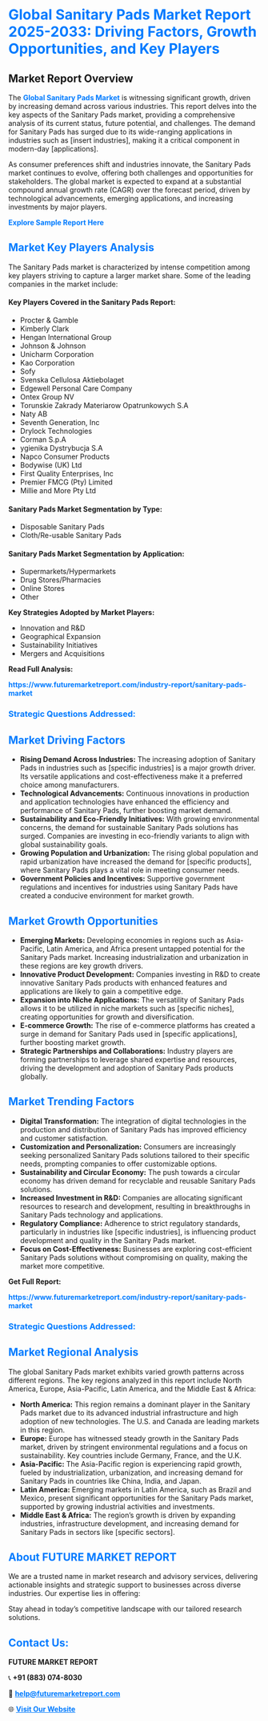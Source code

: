<h1 style="color: #007BFF;">Global Sanitary Pads Market Report 2025-2033: Driving Factors, Growth Opportunities, and Key Players</h1>

<section id="overview">
<h2>Market Report Overview</h2>
<p>The <a href="https://www.futuremarketreport.com/industry-report/sanitary-pads-market" style="color: #007BFF; text-decoration: none;"><strong>Global Sanitary Pads Market</strong></a> is witnessing significant growth, driven by increasing demand across various industries. This report delves into the key aspects of the Sanitary Pads market, providing a comprehensive analysis of its current status, future potential, and challenges. The demand for Sanitary Pads has surged due to its wide-ranging applications in industries such as [insert industries], making it a critical component in modern-day [applications].</p>
<p>As consumer preferences shift and industries innovate, the Sanitary Pads market continues to evolve, offering both challenges and opportunities for stakeholders. The global market is expected to expand at a substantial compound annual growth rate (CAGR) over the forecast period, driven by technological advancements, emerging applications, and increasing investments by major players.</p>
</section>

<section id="overview">
<p><a href="https://www.futuremarketreport.com/request-sample/reportId=103114" style="color: #007BFF; text-decoration: none;"><strong>Explore Sample Report Here</strong></a></p>
</section>

<section id="key-players">
<h2 style="color: #007BFF;">Market Key Players Analysis</h2>
<p>The Sanitary Pads market is characterized by intense competition among key players striving to capture a larger market share. Some of the leading companies in the market include:</p>
<h4>Key Players Covered in the Sanitary Pads Report:</h4>
<ul><li>Procter &amp; Gamble</li><li>Kimberly Clark</li><li>Hengan International Group</li><li>Johnson &amp; Johnson</li><li>Unicharm Corporation</li><li>Kao Corporation</li><li>Sofy</li><li>Svenska Cellulosa Aktiebolaget</li><li>Edgewell Personal Care Company</li><li>Ontex Group NV</li><li>Torunskie Zakrady Materiarow Opatrunkowych S.A</li><li>Naty AB</li><li>Seventh Generation, Inc</li><li>Drylock Technologies</li><li>Corman S.p.A</li><li>ygienika Dystrybucja S.A</li><li>Napco Consumer Products</li><li>Bodywise (UK) Ltd</li><li>First Quality Enterprises, Inc</li><li>Premier FMCG (Pty) Limited</li><li>Millie and More Pty Ltd</li></ul>
<h4>Sanitary Pads Market Segmentation by Type:</h4>
<ul><li>Disposable Sanitary Pads</li><li>Cloth/Re-usable Sanitary Pads</li></ul>

<h4>Sanitary Pads Market Segmentation by Application:</h4>
<ul><li>Supermarkets/Hypermarkets</li><li>Drug Stores/Pharmacies</li><li>Online Stores</li><li>Other</li></ul>
<p><strong>Key Strategies Adopted by Market Players:</strong></p>
<ul>
<li>Innovation and R&D</li>
<li>Geographical Expansion</li>
<li>Sustainability Initiatives</li>
<li>Mergers and Acquisitions</li>
</ul>
</section>

<section>
<p><strong>Read Full Analysis: </strong></p><a href="https://www.futuremarketreport.com/industry-report/sanitary-pads-market" style="color: #007BFF; text-decoration: none;"><strong>https://www.futuremarketreport.com/industry-report/sanitary-pads-market</strong></a>
<h3 style="color: #007BFF;">Strategic Questions Addressed:</h3>
</section>

<section id="driving-factors">
<h2 style="color: #007BFF;">Market Driving Factors</h2>
<ul>
<li><strong>Rising Demand Across Industries:</strong> The increasing adoption of Sanitary Pads in industries such as [specific industries] is a major growth driver. Its versatile applications and cost-effectiveness make it a preferred choice among manufacturers.</li>
<li><strong>Technological Advancements:</strong> Continuous innovations in production and application technologies have enhanced the efficiency and performance of Sanitary Pads, further boosting market demand.</li>
<li><strong>Sustainability and Eco-Friendly Initiatives:</strong> With growing environmental concerns, the demand for sustainable Sanitary Pads solutions has surged. Companies are investing in eco-friendly variants to align with global sustainability goals.</li>
<li><strong>Growing Population and Urbanization:</strong> The rising global population and rapid urbanization have increased the demand for [specific products], where Sanitary Pads plays a vital role in meeting consumer needs.</li>
<li><strong>Government Policies and Incentives:</strong> Supportive government regulations and incentives for industries using Sanitary Pads have created a conducive environment for market growth.</li>
</ul>
</section>

<section id="growth-opportunities">
<h2 style="color: #007BFF;">Market Growth Opportunities</h2>
<ul>
<li><strong>Emerging Markets:</strong> Developing economies in regions such as Asia-Pacific, Latin America, and Africa present untapped potential for the Sanitary Pads market. Increasing industrialization and urbanization in these regions are key growth drivers.</li>
<li><strong>Innovative Product Development:</strong> Companies investing in R&D to create innovative Sanitary Pads products with enhanced features and applications are likely to gain a competitive edge.</li>
<li><strong>Expansion into Niche Applications:</strong> The versatility of Sanitary Pads allows it to be utilized in niche markets such as [specific niches], creating opportunities for growth and diversification.</li>
<li><strong>E-commerce Growth:</strong> The rise of e-commerce platforms has created a surge in demand for Sanitary Pads used in [specific applications], further boosting market growth.</li>
<li><strong>Strategic Partnerships and Collaborations:</strong> Industry players are forming partnerships to leverage shared expertise and resources, driving the development and adoption of Sanitary Pads products globally.</li>
</ul>
</section>

<section id="trending-factors">
<h2 style="color: #007BFF;">Market Trending Factors</h2>
<ul>
<li><strong>Digital Transformation:</strong> The integration of digital technologies in the production and distribution of Sanitary Pads has improved efficiency and customer satisfaction.</li>
<li><strong>Customization and Personalization:</strong> Consumers are increasingly seeking personalized Sanitary Pads solutions tailored to their specific needs, prompting companies to offer customizable options.</li>
<li><strong>Sustainability and Circular Economy:</strong> The push towards a circular economy has driven demand for recyclable and reusable Sanitary Pads solutions.</li>
<li><strong>Increased Investment in R&D:</strong> Companies are allocating significant resources to research and development, resulting in breakthroughs in Sanitary Pads technology and applications.</li>
<li><strong>Regulatory Compliance:</strong> Adherence to strict regulatory standards, particularly in industries like [specific industries], is influencing product development and quality in the Sanitary Pads market.</li>
<li><strong>Focus on Cost-Effectiveness:</strong> Businesses are exploring cost-efficient Sanitary Pads solutions without compromising on quality, making the market more competitive.</li>
</ul>
</section>

<section>
<p><strong>Get Full Report: </strong></p><a href="https://www.futuremarketreport.com/industry-report/sanitary-pads-market" style="color: #007BFF; text-decoration: none;"><strong>https://www.futuremarketreport.com/industry-report/sanitary-pads-market</strong></a>
<h3 style="color: #007BFF;">Strategic Questions Addressed:</h3>
</section>


<section id="regional-analysis">
<h2 style="color: #007BFF;">Market Regional Analysis</h2>
<p>The global Sanitary Pads market exhibits varied growth patterns across different regions. The key regions analyzed in this report include North America, Europe, Asia-Pacific, Latin America, and the Middle East & Africa:</p>
<ul>
<li><strong>North America:</strong> This region remains a dominant player in the Sanitary Pads market due to its advanced industrial infrastructure and high adoption of new technologies. The U.S. and Canada are leading markets in this region.</li>
<li><strong>Europe:</strong> Europe has witnessed steady growth in the Sanitary Pads market, driven by stringent environmental regulations and a focus on sustainability. Key countries include Germany, France, and the U.K.</li>
<li><strong>Asia-Pacific:</strong> The Asia-Pacific region is experiencing rapid growth, fueled by industrialization, urbanization, and increasing demand for Sanitary Pads in countries like China, India, and Japan.</li>
<li><strong>Latin America:</strong> Emerging markets in Latin America, such as Brazil and Mexico, present significant opportunities for the Sanitary Pads market, supported by growing industrial activities and investments.</li>
<li><strong>Middle East & Africa:</strong> The region’s growth is driven by expanding industries, infrastructure development, and increasing demand for Sanitary Pads in sectors like [specific sectors].</li>
</ul>
</section>

<footer>
<h2 style="color: #007BFF;">About FUTURE MARKET REPORT</h2>
<p>We are a trusted name in market research and advisory services, delivering actionable insights and strategic support to businesses across diverse industries. Our expertise lies in offering:</p>

<p>Stay ahead in today’s competitive landscape with our tailored research solutions.</p>

<h2 style="color: #007BFF;">Contact Us:</h2>
<p><strong>FUTURE MARKET REPORT</strong></p>
<p>📞 <strong>+91 (883) 074-8030</strong></p>
<p>📧 <strong><a href="mailto:help@futuremarketreport.com" style="color: #007BFF;">help@futuremarketreport.com</a></strong></p>
<p>🌐 <strong><a href="https://www.futuremarketreport.com/" style="color: #007BFF;">Visit Our Website</a></strong></p>
</footer>
